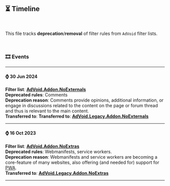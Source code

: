 <h2>⏳ Timeline</h2>

<br>

This file tracks <strong>deprecation</strong>/<strong>removal</strong> of filter rules from <code>AdVoid</code> filter lists.

<br>

<h3>🎞️ Events</h3>

---

<h4>⌚ 30 Jun 2024</h4>

<strong>Filter list</strong>: <a href="https://github.com/igorskyflyer/ad-void/blob/main/add-ons/AdVoid.Addon.NoExternals.txt"><strong>AdVoid.Addon.NoExternals</strong></a>
<br>
<strong>Deprecated rules</strong>: Comments
<br>
<strong>Deprecation reason</strong>: Comments provide opinions, additional information, or engage in discussions related to the content on the page or forum thread and thus is relevant to the main content.
<br>
<strong>Transferred to</strong>: <strong>Transferred to</strong>: <a href="https://github.com/igorskyflyer/ad-void/blob/main/legacy/add-ons/AdVoid.Legacy.Addon.NoExternals.txt"><strong>AdVoid.Legacy.Addon.NoExternals</strong></a>

---

<h4>⌚ 16 Oct 2023</h4>

<strong>Filter list</strong>: <a href="https://github.com/igorskyflyer/ad-void/blob/main/add-ons/AdVoid.Addon.NoExtras.txt"><strong>AdVoid.Addon.NoExtras</strong></a>
<br>
<strong>Deprecated rules</strong>: Webmanifests, service workers.
<br>
<strong>Deprecation reason</strong>: Webmanifests and service workers are becoming a core-feature of many websites, also offering (and needed for) support for <a href="https://web.dev/explore/progressive-web-apps">PWA</a>.
<br>
<strong>Transferred to</strong>: <a href="https://github.com/igorskyflyer/ad-void/blob/main/legacy/add-ons/AdVoid.Legacy.Addon.NoExtras.txt"><strong>AdVoid.Legacy.Addon.NoExtras</strong></a>

---
